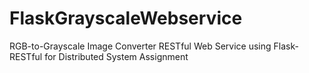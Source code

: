 # FlaskGrayscaleWebservice
RGB-to-Grayscale Image Converter RESTful Web Service using Flask-RESTful for Distributed System Assignment
